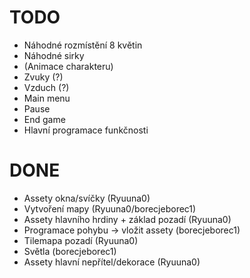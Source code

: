 # TODO
- Náhodné rozmístění 8 květin
- Náhodné sirky
- (Animace charakteru)
- Zvuky (?)
- Vzduch (?)
- Main menu
- Pause
- End game
- Hlavní programace funkčnosti

# DONE
- Assety okna/svíčky (Ryuuna0)
- Vytvoření mapy (Ryuuna0/borecjeborec1)
- Assety hlavního hrdiny + základ pozadí (Ryuuna0)
- Programace pohybu -> vložit assety (borecjeborec1)
- Tilemapa pozadí (Ryuuna0)
- Světla (borecjeborec1)
- Assety hlavní nepřítel/dekorace (Ryuuna0)
